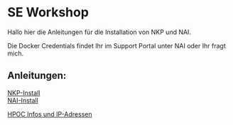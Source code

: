 # SE Workshop

Hallo hier die Anleitungen für die Installation von NKP und NAI.

Die Docker Credentials findet Ihr im Support Portal unter NAI oder Ihr fragt mich.

## Anleitungen:

[NKP-Install](NKP-install.md)  
[NAI-Install](NAI-install.md)

[HPOC Infos und IP-Adressen](HPOC.md)
